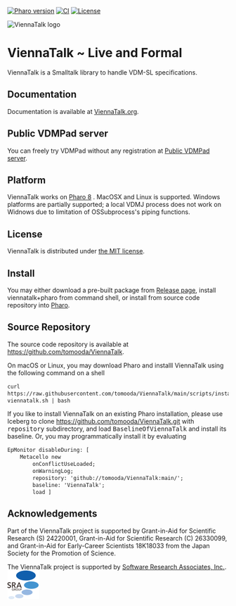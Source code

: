 [![Pharo version](https://img.shields.io/badge/Pharo-9.0-%23aac9ff.svg)](https://pharo.org/download)
[![CI](https://github.com/tomooda/ViennaTalk/actions/workflows/test.yml/badge.svg)](https://github.com/tomooda/ViennaTalk/actions/workflows/test.yml)
[![License](https://img.shields.io/badge/license-MIT-blue.svg)](https://raw.githubusercontent.com/cormas/cormas/master/LICENSE)

![ViennaTalk logo](https://viennatalk.org/images/ViennaTalk-logo.png)

ViennaTalk ~ Live and Formal
===
ViennaTalk is a Smalltalk library to handle VDM-SL specifications.

Documentation
---
Documentation is available at [ViennaTalk.org](http://viennatalk.org/).

Public VDMPad server
---
You can freely try VDMPad without any registration at [Public VDMPad server](http://vdmpad.viennatalk.org).


Platform
---
ViennaTalk works on [Pharo 8](http://pharo.org/) .
MacOSX and Linux is supported. Windows platforms are partially supported; a local VDMJ process does not work on Widnows due to limitation of OSSubprocess's piping functions.

License
---
ViennaTalk is distributed under [the MIT license](https://github.com/tomooda/ViennaTalk-doc/blob/master/LICENSE).

Install
---
You may either download a pre-built package from [Release page](https://github.com/tomooda/ViennaTalk-doc/releases), install viennatalk+pharo from command shell, or install from source code repository into [Pharo](http://pharo.org/).

Source Repository
---
The source code repository is available at https://github.com/tomooda/ViennaTalk.

On macOS or Linux, you may download Pharo and installl ViennaTalk using the following command on a shell

```
curl https://raw.githubusercontent.com/tomooda/ViennaTalk/main/scripts/install-viennatalk.sh | bash
```


If you like to install ViennaTalk on an existing Pharo installation, please use Iceberg to clone https://github.com/tomooda/ViennaTalk.git with <tt>repository</tt> subdirectory, and load <tt>BaselineOfViennaTalk</tt> and install its baseline.
Or, you may programmatically install it by evaluating 

```
EpMonitor disableDuring: [
	Metacello new
		onConflictUseLoaded;
		onWarningLog;
		repository: 'github://tomooda/ViennaTalk:main/';
		baseline: 'ViennaTalk';
		load ] 
```

Acknowledgements
---
Part of the ViennaTalk project is supported by Grant-in-Aid for Scientific Research (S) 24220001, Grant-in-Aid for Scientific Research (C) 26330099, and Grant-in-Aid for Early-Career Scientists 18K18033 from the Japan Society for the Promotion of Science.

The ViennaTalk project is supported by [Software Research Associates, Inc.](https://www.sra.co.jp/en/).
[![SRA logo](resources/sra-logo.png)](https://www.sra.co.jp/en/)
